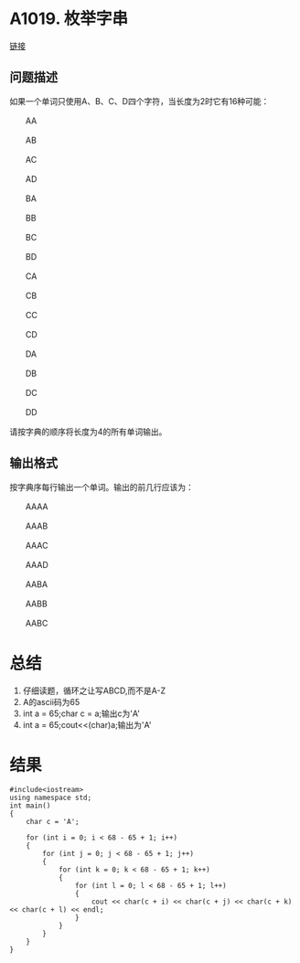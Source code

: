 # A1019. 枚举字串
[链接](http://www.tsinsen.com/A1019)
## 问题描述
如果一个单词只使用A、B、C、D四个字符，当长度为2时它有16种可能：


　　AA

　　AB

　　AC

　　AD

　　BA

　　BB

　　BC

　　BD

　　CA

　　CB

　　CC

　　CD

　　DA

　　DB

　　DC

　　DD

请按字典的顺序将长度为4的所有单词输出。

## 输出格式
按字典序每行输出一个单词。输出的前几行应该为：

　　AAAA

　　AAAB

　　AAAC

　　AAAD

　　AABA

　　AABB

　　AABC

# 总结
1. 仔细读题，循环之让写ABCD,而不是A-Z
2. A的ascii码为65
3. int a = 65;char c = a;输出c为'A'
4. int a = 65;cout<<(char)a;输出为'A'

# 结果
    #include<iostream>
    using namespace std;
    int main()
    {
    	char c = 'A';
    
    	for (int i = 0; i < 68 - 65 + 1; i++)
    	{
    		for (int j = 0; j < 68 - 65 + 1; j++)
    		{
    			for (int k = 0; k < 68 - 65 + 1; k++)
    			{
    				for (int l = 0; l < 68 - 65 + 1; l++)
    				{
    					cout << char(c + i) << char(c + j) << char(c + k) << char(c + l) << endl;
    				}
    			}
    		}
    	}
    }